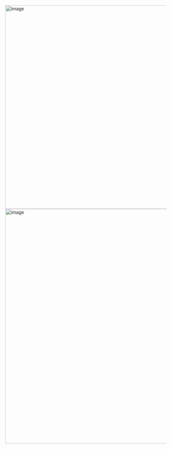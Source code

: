 <img width="1220" height="634" alt="image" src="https://github.com/user-attachments/assets/24f0231e-6218-4956-8c07-650e300647ff" />
<img width="1366" height="731" alt="image" src="https://github.com/user-attachments/assets/64822f98-3613-468c-8f44-76fc8d58bb9c" />


